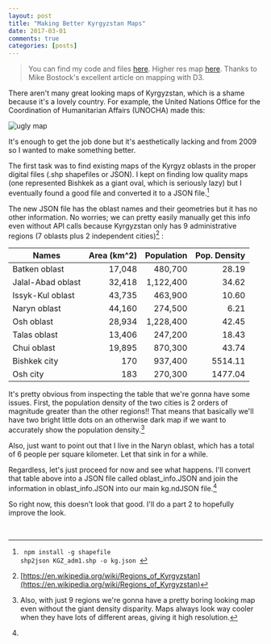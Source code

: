 ```yaml
---
layout: post
title: "Making Better Kyrgyzstan Maps"
date: 2017-03-01
comments: true
categories: [posts]
---
```

> You can find my code and files [here](github.com/TheGoldenRatio). Higher res map [here](). 
Thanks to Mike Bostock's excellent article on mapping with D3. 

There aren't many great looking maps of Kyrgyzstan, which is a shame because it's a lovely country. For example, the United Nations Office for the Coordination of Humanitarian Affairs (UNOCHA) made this:

 ![ugly map](http://img.static.reliefweb.int/sites/reliefweb.int/files/styles/attachment-large/public/resources-pdf-previews/18652-E7BE45FFEA4484B2C125774200517C94-map.png?itok=y5KlQY-D)

It's enough to get the job done but it's aesthetically lacking and from 2009 so I wanted to make something better.

The first task was to find existing maps of the Kyrgyz oblasts in the proper digital files (.shp shapefiles or JSON). I kept on finding low quality maps (one represented Bishkek as a giant oval, which is seriously lazy) but I eventually found a good file and converted it to a JSON file.[^1]

The new JSON file has the oblast names and their geometries but it has no other information. No worries; we can pretty easily manually get this info even without API calls because Kyrgyzstan only has 9 administrative regions (7 oblasts plus 2 independent cities)[^2] : 

Names 	  	  | Area (km^2)	| 	Population |  	 Pop. Density  |
 ------------ | -----------: | -----------: |-----------: |
Batken oblast |    17,048    |	480,700		|	28.19 |	    
Jalal-Abad oblast|	32,418	| 1,122,400	| 34.62 | 
Issyk-Kul oblast |	43,735	| 463,900	| 10.60 |
Naryn oblast | 44,160	| 274,500	| 6.21|
Osh oblast	| 28,934	| 1,228,400	| 42.45 |
Talas oblast |	13,406 |	247,200 |	18.43 |
Chui oblast |	19,895 |	870,300	| 43.74|
Bishkek city | 	170	| 937,400| 	5514.11|
Osh city| 	183	| 270,300	| 1477.04|

It's pretty obvious from inspecting the table that we're gonna have some issues. First, the population density of the two cities is 2 orders of magnitude greater than the other regions!! That means that basically we'll have two bright little dots on an otherwise dark map if we want to accurately show the population density.[^3] 

Also, just want to point out that I live in the Naryn oblast, which has a total of 6 people per square kilometer. Let that sink in for a while.

Regardless, let's just proceed for now and see what happens. I'll convert that table above into a JSON file called oblast_info.JSON and join the information in oblast_info.JSON into our main kg.ndJSON file.[^4]

So right now, this doesn't look that good. I'll do a part 2 to hopefully improve the look.




<br>

[^1]: ```` npm install -g shapefile```` <br> ```shp2json KGZ_adm1.shp -o kg.json ```
[^2]: [https://en.wikipedia.org/wiki/Regions_of_Kyrgyzstan](https://en.wikipedia.org/wiki/Regions_of_Kyrgyzstan)
[^3]: Also, with just 9 regions we're gonna have a pretty boring looking map even without the giant density disparity. Maps always look way cooler when they have lots of different areas, giving it high resolution.
[^4]: 

